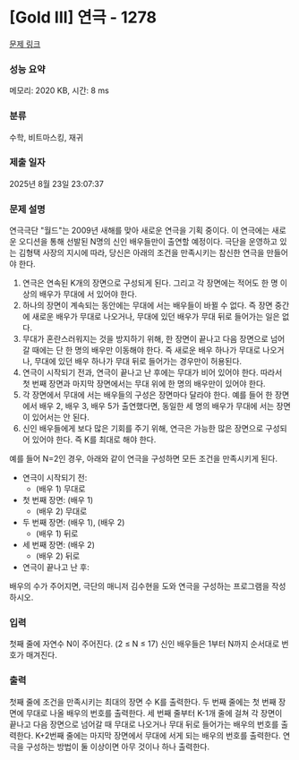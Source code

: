 # [Gold III] 연극 - 1278 

[문제 링크](https://www.acmicpc.net/problem/1278) 

### 성능 요약

메모리: 2020 KB, 시간: 8 ms

### 분류

수학, 비트마스킹, 재귀

### 제출 일자

2025년 8월 23일 23:07:37

### 문제 설명

<p>연극극단 "월드"는 2009년 새해를 맞아 새로운 연극을 기획 중이다. 이 연극에는 새로운 오디션을 통해 선발된 N명의 신인 배우들만이 출연할 예정이다. 극단을 운영하고 있는 김형택 사장의 지시에 따라, 당신은 아래의 조건을 만족시키는 참신한 연극을 만들어야 한다.</p>

<ol>
	<li>연극은 연속된 K개의 장면으로 구성되게 된다. 그리고 각 장면에는 적어도 한 명 이상의 배우가 무대에 서 있어야 한다.</li>
	<li>하나의 장면이 계속되는 동안에는 무대에 서는 배우들이 바뀔 수 없다. 즉 장면 중간에 새로운 배우가 무대로 나오거나, 무대에 있던 배우가 무대 뒤로 들어가는 일은 없다.</li>
	<li>무대가 혼란스러워지는 것을 방지하기 위해, 한 장면이 끝나고 다음 장면으로 넘어갈 때에는 단 한 명의 배우만 이동해야 한다. 즉 새로운 배우 하나가 무대로 나오거나, 무대에 있던 배우 하나가 무대 뒤로 들어가는 경우만이 허용된다.</li>
	<li>연극이 시작되기 전과, 연극이 끝나고 난 후에는 무대가 비어 있어야 한다. 따라서 첫 번째 장면과 마지막 장면에서는 무대 위에 한 명의 배우만이 있어야 한다.</li>
	<li>각 장면에서 무대에 서는 배우들의 구성은 장면마다 달라야 한다. 예를 들어 한 장면에서 배우 2, 배우 3, 배우 5가 출연했다면, 동일한 세 명의 배우가 무대에 서는 장면이 있어서는 안 된다.</li>
	<li>신인 배우들에게 보다 많은 기회를 주기 위해, 연극은 가능한 많은 장면으로 구성되어 있어야 한다. 즉 K를 최대로 해야 한다.</li>
</ol>

<p>예를 들어 N=2인 경우, 아래와 같이 연극을 구성하면 모든 조건을 만족시키게 된다.</p>

<ul>
	<li>연극이 시작되기 전:
	<ul>
		<li>(배우 1) 무대로</li>
	</ul>
	</li>
	<li>첫 번째 장면: (배우 1)
	<ul>
		<li>(배우 2) 무대로</li>
	</ul>
	</li>
	<li>두 번째 장면: (배우 1), (배우 2)
	<ul>
		<li>(배우 1) 뒤로</li>
	</ul>
	</li>
	<li>세 번째 장면: (배우 2)
	<ul>
		<li>(배우 2) 뒤로</li>
	</ul>
	</li>
	<li>연극이 끝나고 난 후: </li>
</ul>

<p>배우의 수가 주어지면, 극단의 매니저 김수현을 도와 연극을 구성하는 프로그램을 작성하시오.</p>

### 입력 

 <p>첫째 줄에 자연수 N이 주어진다. (2 ≤ N ≤ 17) 신인 배우들은 1부터 N까지 순서대로 번호가 매겨진다.</p>

### 출력 

 <p>첫째 줄에 조건을 만족시키는 최대의 장면 수 K를 출력한다. 두 번째 줄에는 첫 번째 장면에 무대로 나올 배우의 번호를 출력한다. 세 번째 줄부터 K-1개 줄에 걸쳐 각 장면이 끝나고 다음 장면으로 넘어갈 때 무대로 나오거나 무대 뒤로 들어가는 배우의 번호를 출력한다. K+2번째 줄에는 마지막 장면에서 무대에 서게 되는 배우의 번호를 출력한다. 연극을 구성하는 방법이 둘 이상이면 아무 것이나 하나 출력한다.</p>

